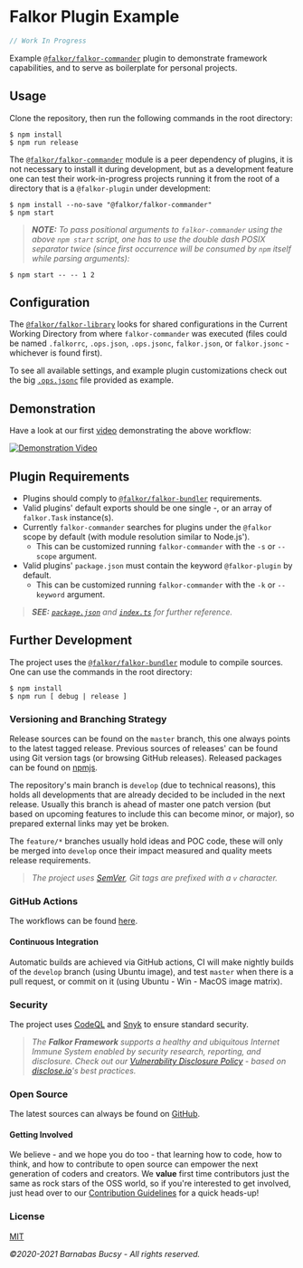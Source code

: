 # **Falkor Plugin Example**

```javascript
// Work In Progress
```

Example [`@falkor/falkor-commander`](https://www.npmjs.com/package/@falkor/falkor-commander "Visit") plugin to demonstrate framework capabilities, and to serve as boilerplate for personal projects.

## **Usage**

Clone the repository, then run the following commands in the root directory:

```
$ npm install
$ npm run release
```

The [`@falkor/falkor-commander`](https://www.npmjs.com/package/@falkor/falkor-commander "Visit") module is a peer dependency of plugins, it is not necessary to install it during development, but as a development feature one can test their work-in-progress projects running it from the root of a directory that is a `@falkor-plugin` under development:

```
$ npm install --no-save "@falkor/falkor-commander"
$ npm start
```

> _**NOTE:** To pass positional arguments to `falkor-commander` using the above `npm start` script, one has to use the double dash POSIX separator twice (since first occurrence will be consumed by `npm` itself while parsing arguments):_

```
$ npm start -- -- 1 2
```

## **Configuration**

The [`@falkor/falkor-library`](https://www.npmjs.com/package/@falkor/falkor-library "Visit") looks for shared configurations in the Current Working Directory from where `falkor-commander` was executed (files could be named `.falkorrc`, `.ops.json`, `.ops.jsonc`, `falkor.json`, or `falkor.jsonc` - whichever is found first).

To see all available settings, and example plugin customizations check out the big [`.ops.jsonc`](https://github.com/theonethread/falkor-plugin-example/blob/develop/.ops.jsonc "Open") file provided as example.

## **Demonstration**

Have a look at our first [video](https://www.youtube.com/watch?v=Spny53X3I7M "Visit") demonstrating the above workflow:

[![Demonstration Video](https://img.youtube.com/vi/Spny53X3I7M/mqdefault.jpg)](https://www.youtube.com/watch?v=Spny53X3I7M "Visit")

## **Plugin Requirements**

* Plugins should comply to [`@falkor/falkor-bundler`](https://www.npmjs.com/package/@falkor/falkor-bundler "Visit") requirements.
* Valid plugins' default exports should be one single -, or an array of `falkor.Task` instance(s).
* Currently `falkor-commander` searches for plugins under the `@falkor` scope by default (with module resolution similar to Node.js').
    * This can be customized running `falkor-commander` with the `-s` or `--scope` argument.
* Valid plugins' `package.json` must contain the keyword `@falkor-plugin` by default.
    * This can be customized running `falkor-commander`  with the `-k` or `--keyword` argument.

> _**SEE:** [`package.json`](https://github.com/theonethread/falkor-plugin-example/blob/develop/package.json "Open") and [`index.ts`](https://github.com/theonethread/falkor-plugin-example/blob/develop/src/index.ts "Open") for further reference._

## **Further Development**

The project uses the [`@falkor/falkor-bundler`](https://www.npmjs.com/package/@falkor/falkor-bundler "Visit") module to compile sources. One can use the commands in the root directory:

```
$ npm install
$ npm run [ debug | release ]
```

### **Versioning and Branching Strategy**

Release sources can be found on the `master` branch, this one always points to the latest tagged release. Previous sources of releases' can be found using Git version tags (or browsing GitHub releases). Released packages can be found on [npmjs](https://www.npmjs.com/package/@falkor/falkor-plugin-example "Visit").

The repository's main branch is `develop` (due to technical reasons), this holds all developments that are already decided to be included in the next release. Usually this branch is ahead of master one patch version (but based on upcoming features to include this can become minor, or major), so prepared external links may yet be broken.

The `feature/*` branches usually hold ideas and POC code, these will only be merged into `develop` once their impact measured and quality meets release requirements.

> _The project uses [SemVer](https://semver.org "Visit"), Git tags are prefixed with a `v` character._

### **GitHub Actions**

The workflows can be found [here](https://github.com/theonethread/falkor-plugin-example/blob/develop/.github/workflows "Open").

#### **Continuous Integration**

Automatic builds are achieved via GitHub actions, CI will make nightly builds of the `develop` branch (using Ubuntu image), and test `master` when there is a pull request, or commit on it (using Ubuntu - Win - MacOS image matrix).

### **Security**

The project uses [CodeQL](https://codeql.github.com "Visit") and [Snyk](https://snyk.io "Visit") to ensure standard security.

> _The **Falkor Framework** supports a healthy and ubiquitous Internet Immune System enabled by security research, reporting, and disclosure. Check out our [Vulnerability Disclosure Policy](https://github.com/theonethread/falkor-plugin-example/security/policy "Open") - based on [disclose.io](https://disclose.io "Visit")'s best practices._

### **Open Source**

The latest sources can always be found on [GitHub](https://github.com/theonethread/falkor-plugin-example "Visit").

#### **Getting Involved**

We believe - and we hope you do too - that learning how to code, how to think, and how to contribute to open source can empower the next generation of coders and creators. We **value** first time contributors just the same as rock stars of the OSS world, so if you're interested to get involved, just head over to our [Contribution Guidelines](https://github.com/theonethread/.github/blob/master/.github/contributing.md "Open") for a quick heads-up!

### **License**

[MIT](https://github.com/theonethread/falkor-plugin-example/blob/master/license.txt "Open")

_©2020-2021 Barnabas Bucsy - All rights reserved._
